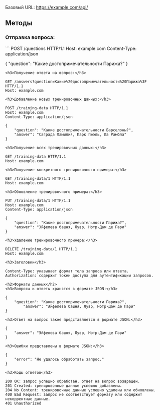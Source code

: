 Базовый URL: https://example.com/api/

<h2>Методы</h2>

<h3>Отправка вопроса:</h3>  
```
POST /questions HTTP/1.1
Host: example.com
Content-Type: application/json

{
    "question": "Какие достопримечательности Парижа?"
}

```
<h3>Получение ответа на вопрос:</h3>  

GET /answers?question=Какие%20достопримечательности%20Парижа%3F HTTP/1.1  
Host: example.com  

<h3>Добавление новых тренировочных данных:</h3>  

POST /training-data HTTP/1.1  
Host: example.com  
Content-Type: application/json  

{
    "question": "Какие достопримечательности Барселоны?",  
    "answer": "Саграда Фамилия, Парк Гюэль, Ла Рамбла"  
}

<h3>Получение всех тренировочных данных:</h3>  

GET /training-data HTTP/1.1  
Host: example.com  

<h3>Получение конкретного тренировочного примера:</h3>  

GET /training-data/1 HTTP/1.1  
Host: example.com  

<h3>Обновление тренировочного примера:</h3>  

PUT /training-data/1 HTTP/1.1  
Host: example.com  
Content-Type: application/json  

{
    "question": "Какие достопримечательности Парижа?",  
    "answer": "Эйфелева башня, Лувр, Нотр-Дам де Пари"  
}

<h3>Удаление тренировочного примера:</h3>  

DELETE /training-data/1 HTTP/1.1  
Host: example.com  

<h3>Заголовки</h3>  

Content-Type: указывает формат тела запроса или ответа.  
Authorization: содержит токен доступа для аутентификации запросов.  

<h2>Форматы данных</h2>  
<h3>Вопросы и ответы хранятся в формате JSON:</h3>  

{
    "question": "Какие достопримечательности Парижа?",  
        "answer": "Эйфелева башня, Лувр, Нотр-Дам де Пари"  
}

<h3>Ответ на вопрос также представляется в формате JSON:</h3>  

{
    "answer": "Эйфелева башня, Лувр, Нотр-Дам де Пари"  
}

<h3>Ошибки представлены в формате JSON:</h3>  

{
    "error": "Не удалось обработать запрос."  
}

<h3>Коды ответов</h3>  

200 OK: запрос успешно обработан, ответ на вопрос возвращен.  
201 Created: тренировочные данные успешно добавлены.  
204 No Content: тренировочные данные успешно удалены или обновлены.  
400 Bad Request: запрос не соответствует формату или содержит некорректные данные.  
401 Unauthorized
